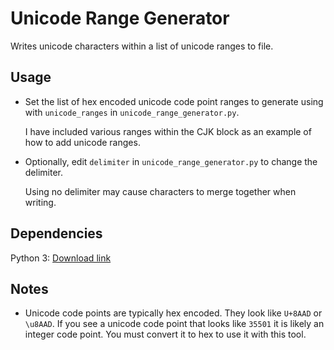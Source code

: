 # Unicode Range Generator

Writes unicode characters within a list of unicode ranges to file.

## Usage

- Set the list of hex encoded unicode code point ranges to generate using with `unicode_ranges` in `unicode_range_generator.py`.

    I have included various ranges within the CJK block as an example of how to add unicode ranges.

- Optionally, edit `delimiter` in `unicode_range_generator.py` to change the delimiter.

    Using no delimiter may cause characters to merge together when writing.

## Dependencies

Python 3: [Download link](https://www.python.org/downloads/)

## Notes

- Unicode code points are typically hex encoded. They look like `U+8AAD` or `\u8AAD`. If you see a unicode code point that looks like `35501` it is likely an integer code point. You must convert it to hex to use it with this tool.